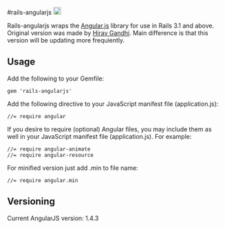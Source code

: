 #rails-angularjs <a href="http://badge.fury.io/rb/rails-angularjs"><img src="https://badge.fury.io/rb/rails-angularjs.svg" alt="Gem Version" height="18"></a>

Rails-angularjs wraps the [Angular.js](http://angularjs.org) library for use in Rails 3.1 and above. Original version was made by [Hirav Gandhi](https://github.com/hiravgandhi/angularjs-rails). Main difference is that this version will be updating more frequiently.

## Usage

Add the following to your Gemfile:

    gem 'rails-angularjs'

Add the following directive to your JavaScript manifest file (application.js):

    //= require angular

If you desire to require (optional) Angular files, you may include them as well in your JavaScript manifest file (application.js). For example:

    //= require angular-animate
    //= require angular-resource

For minified version just add .min to file name:

    //= require angular.min

## Versioning

Current AngularJS version: 1.4.3
